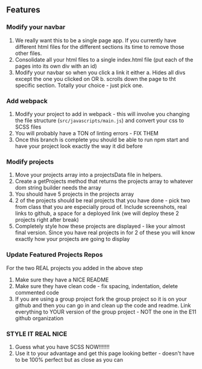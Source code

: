 
## Features

### Modify your navbar
1.  We really want this to be a single page app.  If you currently have different html files for the different sections its time to remove those other files.
1.  Consolidate all your html files to a single index.html file (put each of the pages into its own div with an id)
1.  Modify your navbar so when you click a link it either a. Hides all divs except the one you clicked on OR b. scrolls down the page to tht specific section.  Totally your choice - just pick one.

### Add webpack
1.  Modify your project to add in webpack - this will involve you changing the file structure (`src/javascripts/main.js`) and convert your css to SCSS files
1.  You will probably have a TON of linting errors - FIX THEM
1.  Once this branch is complete you should be able to run npm start and have your project look exactly the way it did before

### Modify projects
1.  Move your projects array into a projectsData file in helpers.
1.  Create a getProjects method that returns the projects array to whatever dom string builder needs the array
1.  You should have 5 projects in the projects array
1.  2 of the projects should be real projects that you have done - pick two from class that you are especially proud of.  Include screenshots, real links to github, a space for a deployed link (we will deploy these 2 projects right after break)
1.  Completely style how these projects are displayed - like your almost final version.  Since you have real projects in for 2 of these you will know exactly how your projects are going to display

### Update Featured Projects Repos
For the two REAL projects you added in the above step
1.  Make sure they have a NICE README
1.  Make sure they have clean code - fix spacing, indentation, delete commented code
1.  If you are using a group project fork the group project so it is on your github and then you can go in and clean up the code and readme.  Link everything to YOUR version of the group project - NOT the one in the E11 github organization

### STYLE IT REAL NICE
1.  Guess what you have SCSS NOW!!!!!!!
1.  Use it to your advantage and get this page looking better - doesn't have to be 100% perfect but as close as you can
